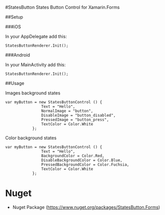 #StatesButton
States Button Control for Xamarin.Forms

##Setup

###iOS

In your AppDelegate add this:

```
StatesButtonRenderer.Init();
```

###Android

In your MainActivity add this:

```
StatesButtonRenderer.Init();
```

##Usage

Images background states

```
var myButton = new StatesButtonControl () {
				Text = "Hello",
				NormalImage = "button",
				DisableImage = "button_disabled",
				PressedImage = "button_press",
				TextColor = Color.White
			};
```

Color background states

```
var myButton = new StatesButtonControl () {
				Text = "Hello",
				BackgroundColor = Color.Red,
				DisableBackgroundColor = Color.Blue,
				PressedBackgroundColor = Color.Fuchsia,
				TextColor = Color.White
			};
```

# Nuget
* Nuget Package (https://www.nuget.org/packages/StatesButton.Forms)
